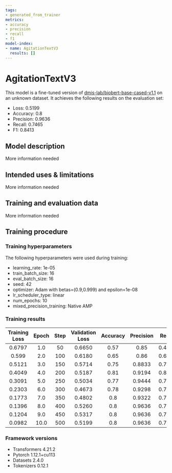 ```yaml
---
tags:
- generated_from_trainer
metrics:
- accuracy
- precision
- recall
- f1
model-index:
- name: AgitationTextV3
  results: []
---
```


<!-- This model card has been generated automatically according to the information the Trainer had access to. You
should probably proofread and complete it, then remove this comment. -->

# AgitationTextV3

This model is a fine-tuned version of [dmis-lab/biobert-base-cased-v1.1](https://huggingface.co/dmis-lab/biobert-base-cased-v1.1) on an unknown dataset.
It achieves the following results on the evaluation set:
- Loss: 0.5199
- Accuracy: 0.8
- Precision: 0.9636
- Recall: 0.7465
- F1: 0.8413

## Model description

More information needed

## Intended uses & limitations

More information needed

## Training and evaluation data

More information needed

## Training procedure

### Training hyperparameters

The following hyperparameters were used during training:
- learning_rate: 1e-05
- train_batch_size: 16
- eval_batch_size: 16
- seed: 42
- optimizer: Adam with betas=(0.9,0.999) and epsilon=1e-08
- lr_scheduler_type: linear
- num_epochs: 10
- mixed_precision_training: Native AMP

### Training results

| Training Loss | Epoch | Step | Validation Loss | Accuracy | Precision | Recall | F1     |
|:-------------:|:-----:|:----:|:---------------:|:--------:|:---------:|:------:|:------:|
| 0.6797        | 1.0   | 50   | 0.6650          | 0.57     | 0.85      | 0.4789 | 0.6126 |
| 0.599         | 2.0   | 100  | 0.6180          | 0.65     | 0.86      | 0.6056 | 0.7107 |
| 0.5121        | 3.0   | 150  | 0.5714          | 0.75     | 0.8833    | 0.7465 | 0.8092 |
| 0.4049        | 4.0   | 200  | 0.5187          | 0.81     | 0.9194    | 0.8028 | 0.8571 |
| 0.3091        | 5.0   | 250  | 0.5034          | 0.77     | 0.9444    | 0.7183 | 0.816  |
| 0.2303        | 6.0   | 300  | 0.4673          | 0.78     | 0.9298    | 0.7465 | 0.8281 |
| 0.1773        | 7.0   | 350  | 0.4802          | 0.8      | 0.9322    | 0.7746 | 0.8462 |
| 0.1396        | 8.0   | 400  | 0.5260          | 0.8      | 0.9636    | 0.7465 | 0.8413 |
| 0.1204        | 9.0   | 450  | 0.5317          | 0.8      | 0.9636    | 0.7465 | 0.8413 |
| 0.0982        | 10.0  | 500  | 0.5199          | 0.8      | 0.9636    | 0.7465 | 0.8413 |


### Framework versions

- Transformers 4.21.2
- Pytorch 1.12.1+cu113
- Datasets 2.4.0
- Tokenizers 0.12.1
